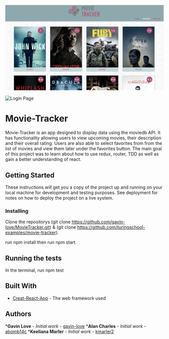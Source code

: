 ![Opening Page](./src/Assets/HomePage.png)

![Login Page](./src/Assets/LandingPage.png)

# Movie-Tracker

Movie-Tracker is an app designed to display data using the moviedb API.  It has functionality allowing users to view upcoming movies, their description and their overall rating.  Users are also able to select favorites from from the list of movies and view them later under the favorites button. The main goal of this project was to learn about how to use redux, router, TDD as well as gain a better understanding of react.

## Getting Started

These instructions will get you a copy of the project up and running on your local machine for development and testing purposes. See deployment for notes on how to deploy the project on a live system.

### Installing

Clone the repositorys (git clone https://github.com/gavin-love/MovieTracker.git) & (git clone https://github.com/turingschool-examples/movie-tracker).

run npm install
then run npm start

## Running the tests

In the terminal, run npm test

## Built With

* [Creat-React-App](https://github.com/facebook/create-react-app) - The web framework used

## Authors

***Gavin Love** - *Initial work* - [gavin-love](hhttps://github.com/gavin-love)
***Alan Charles** - *Initial work* - [abomb14c](https://github.com/abomb14c)
***Keeliana Marler** - *Initial work* - [kmarler2](https://github.com/kmarler2)